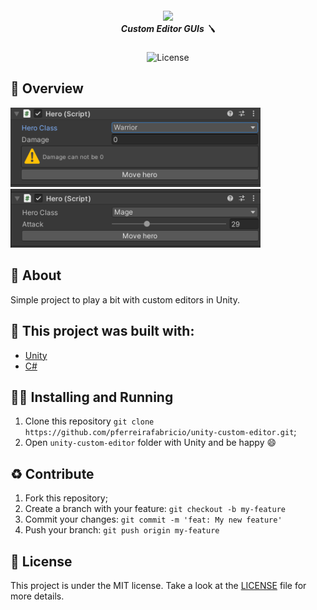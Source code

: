 <h5 align="center">
  <img src="https://cdn.iconscout.com/icon/free/png-256/unity-1-458210.png" width="150px" /><br>
  <b>Custom Editor GUIs</b> 🪛
</h5>
<p align="center">
  <img alt="License" src="https://img.shields.io/badge/license-MIT-green">
</p>

## :eyes: Overview 
<div>
  <img src="./Docs/screenshots/example1.png" width="400px" height="auto"/>
  <img src="./Docs/screenshots/example2.png" width="400px" height="auto"/>
</div>

## :open_book: About 
Simple project to play a bit with custom editors in Unity.

## :bricks: This project was built with: 
- [Unity](https://unity.com/)
- [C#](https://docs.microsoft.com/en-us/dotnet/csharp/)

## :running_man: Installing and Running  
 1. Clone this repository `git clone https://github.com/pferreirafabricio/unity-custom-editor.git`;
 2. Open `unity-custom-editor` folder with Unity and be happy 😄
 
## :recycle: Contribute
 1. Fork this repository;
 2. Create a branch with your feature: ```git checkout -b my-feature```
 3. Commit your changes: ```git commit -m 'feat: My new feature'```
 4. Push your branch: ```git push origin my-feature```
 
## :page_with_curl:	License
This project is under the MIT license. Take a look at the [LICENSE](LICENSE.md) file for more details.
